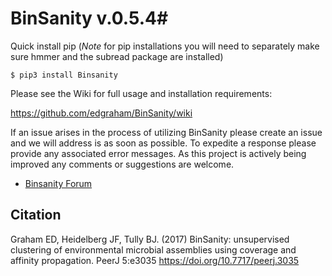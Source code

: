 
# BinSanity v.0.5.4#
<p>

Quick install pip (*Note* for pip installations you will need to separately make sure hmmer and the subread package are installed)

```
$ pip3 install Binsanity

```


Please see the Wiki for full usage and installation requirements:

https://github.com/edgraham/BinSanity/wiki

If an issue arises in the process of utilizing BinSanity please create an issue and we will address is as soon as possible. To expedite a response please provide any associated error messages.
As this project is actively being improved any comments or suggestions are welcome.

* [Binsanity Forum](https://groups.google.com/forum/#!forum/binsanity)


## Citation ##
Graham ED, Heidelberg JF, Tully BJ. (2017) BinSanity: unsupervised clustering of environmental microbial assemblies using coverage and affinity propagation. PeerJ 5:e3035 https://doi.org/10.7717/peerj.3035
